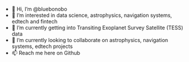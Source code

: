 - 👋 Hi, I’m @bluebonobo
- 👀 I’m interested in data science, astrophysics, navigation systems, edtech and fintech 
- 🌱 I’m currently getting into Transiting Exoplanet Survey Satellite (TESS) data
- 💞️ I’m currently looking to collaborate on astrophysics, navigation systems, edtech projects
- 📫 Reach me here on Github

<!---
bluebonobo/bluebonobo is a ✨ special ✨ repository because its `README.md` (this file) appears on your GitHub profile.
You can click the Preview link to take a look at your changes.
--->
